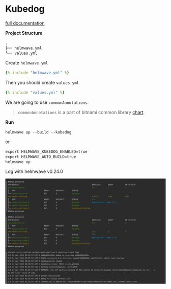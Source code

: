 # Kubedog

[full documentation](../../anno/#kubedogs)

**Project Structure**

```
.
├── helmwave.yml
└── values.yml
```

Create `helmwave.yml`

```yaml
{% include "helmwave.yml" %}
```

Then you should create `values.yml`

```yaml
{% include "values.yml" %}
```

We are going to use `commonAnnotations`. 

> `commonAnnotations` is a part of bitnami common library [chart](https://github.com/bitnami/charts/tree/master/bitnami/common).

**Run**

```console
helmwave up --build --kubedog
```

or 

```console
export HELMWAVE_KUBEDOG_ENABLED=true
export HELMWAVE_AUTO_BUILD=true
helmwave up
```

Log with helmwave v0.24.0

![img.png](img.png)
